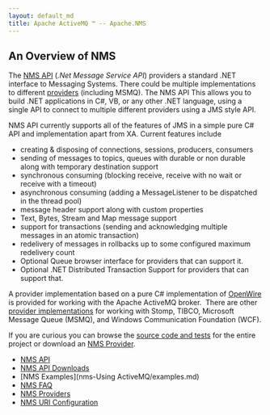 ```yaml
---
layout: default_md
title: Apache ActiveMQ ™ -- Apache.NMS 
---
```


An Overview of NMS
------------------

The [NMS API](nms-Index/Site/NavigationIndex/Site/Navigation/Index/Site/Navigation/api.md) (_.Net Message Service API_) providers a standard .NET interface to Messaging Systems. There could be multiple implementations to different [providers](Index/Apache.NMS/nms-providers.md) (including MSMQ). The NMS API This allows you to build .NET applications in C#, VB, or any other .NET language, using a single API to connect to multiple different providers using a JMS style API.

NMS API currently supports all of the features of JMS in a simple pure C# API and implementation apart from XA. Current features include

*   creating & disposing of connections, sessions, producers, consumers
*   sending of messages to topics, queues with durable or non durable along with temporary destination support
*   synchronous consuming (blocking receive, receive with no wait or receive with a timeout)
*   asynchronous consuming (adding a MessageListener to be dispatched in the thread pool)
*   message header support along with custom properties
*   Text, Bytes, Stream and Map message support
*   support for transactions (sending and acknowledging multiple messages in an atomic transaction)
*   redelivery of messages in rollbacks up to some configured maximum redelivery count
*   Optional Queue browser interface for providers that can support it.
*   Optional .NET Distributed Transaction Support for providers that can support that.

A provider implementation based on a pure C# implementation of [OpenWire](http://activemq.apache.orgConnectivity/Protocols/openwire.md) is provided for working with the Apache ActiveMQ broker.  There are other [provider implementations](Index/Apache.NMS/nms-providers.md) for working with Stomp, TIBCO, Microsoft Message Queue (MSMQ), and Windows Communication Foundation (WCF).

If you are curious you can browse the [source code and tests](https://svn.apache.org/repos/asf/activemq/activemq-dotnet/) for the entire project or download an [NMS Provider](Index/Apache.NMS/nms-providers.md).

*   [NMS API](nms-Index/Site/NavigationIndex/Site/Navigation/Index/Site/Navigation/api.md)
*   [NMS API Downloads](Index/Apache.NMSIndex/Apache.NMS/Index/Apache.NMS/nms-api-downloads.md)
*   [NMS Examples](nms-Using ActiveMQ/examples.md)
*   [NMS FAQ](nms-CommunityCommunity/Community/faq.md)
*   [NMS Providers](Index/Apache.NMS/nms-providers.md)
*   [NMS URI Configuration](nms-uri-Community/FAQ/configuration.md)


